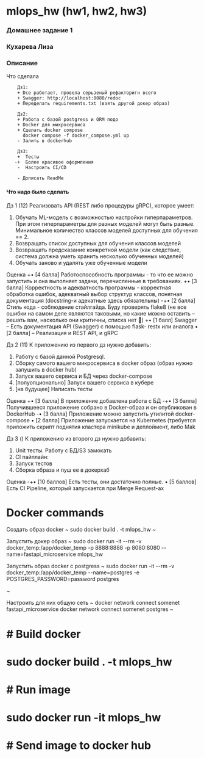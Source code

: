 # mlops_hw (hw1, hw2, hw3)
### Домашнее задание 1
### Кухарева Лиза


### Описание
Что сделала

        Дз1:
        + Dсе работает, провела серьзеный рефакторигн всего
        + Swagger: http://localhost:8080/redoc
        + Переделать requirements.txt (взять другой докер образ)

        Дз2:
        + Работа с базой postgress и ORM подо
        + Docker для микросервиса
        + Сделать docker compose
          docker compose -f docker_compose.yml up
        - Залить в dockerhub

        Дз3:
        +  Тесты
       -+  Более красивое оформления  
        -  Настроить CI/CD

        - Дописать ReadMe

#### Что надо было сделать
Дз 1 (12)
Реализовать API (REST либо процедуры gRPC), которое умеет:
1. Обучать ML-модель с возможностью настройки
гиперпараметров. При этом гиперпараметры для разных
моделей могут быть разные. Минимальное количество классов
моделей доступных для обучения == 2.
2. Возвращать список доступных для обучения классов моделей
3. Возвращать предсказание конкретной модели (как следствие,
система должна уметь хранить несколько обученных моделей)
4. Обучать заново и удалять уже обученные модели

Оценка
+• [4 балла] Работоспособность программы - то что ее можно запустить и
она выполняет задачи, перечисленные в требованиях.
+• [3 балла] Корректность и адекватность программы - корректная
обработка ошибок, адекватный выбор структур классов, понятная
документация (docstring-и адекатные здесь обязательны)
-+• [2 балла] Стиль кода - соблюдение стайлгайда. Буду проверять flake8
(не все ошибки на самом деле являются таковыми, но какие можно
оставить – решать вам, насколько они критичны, списка нет )
+• [1 балл] Swagger – Есть документация API (Swagger) с помощью flask-
restx или аналога
• [2 балла] – Реализация и REST API, и gRPC

Дз 2 (11)
К приложению из первого дз нужно добавить:
1. Работу с базой данной Postgresql.
2. Сборку самого вашего микросервиса в docker образ (образ
нужно запушить в docker hub)
3. Запуск вашего сервиса и БД через docker-compose
4. [полуопционально] Запуск вашего сервиса в кубере
5. [на будущее] Написать тесты

Оценка
+• [3 балла] В приложение добавлена работа с БД
-+• [3 балла] Получившееся приложение собрано в Docker-образ и он
опубликован в DockerHub
-• [3 балла] Приложение можно запустить утилитой docker-compose
• [2 балла] Приложение запускается на Kubernetes (требуется
приложить скрипт поднятия кластера minikube и деплоймент,
либо Mak

Дз 3 ()
К приложению из второго дз нужно добавить:
1. Unit тесты. Работу с БД/S3 замокать
2. CI пайплайн:
1. Запуск тестов
2. Сборка образа и пуш ее в докерхаб

Оценка
-+• [10 баллов] Есть тесты, они достаточно полные.
• [5 баллов] Есть CI Pipeline, который запускается при Merge
Request-ах

# Docker commands
Создать образ docker
~
sudo docker build . -t mlops_hw
~

Запустить докер образ
~
sudo docker run -it --rm -v docker_temp:/app/docker_temp -p 8888:8888 -p 8080:8080 --name=fastapi_microservice mlops_hw



Запустить образ docker c postgress
~
sudo docker run -it --rm -v docker_temp:/app/docker_temp --name=postgres -e POSTGRES_PASSWORD=password postgres

~

Настроить для них общую сеть
~
docker network connect somenet fastapi_microservice
docker network connect somenet postgres
~
# # Build docker
# sudo docker build . -t mlops_hw

# # Run image
# sudo docker run -it mlops_hw

# # Send image to docker hub